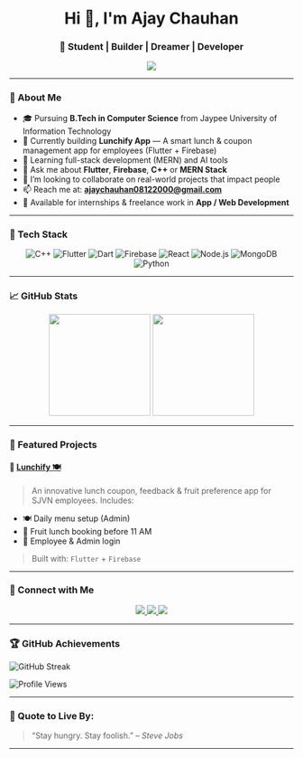 <h1 align="center">Hi 👋, I'm Ajay Chauhan</h1>
<h3 align="center">🚀 Student | Builder | Dreamer | Developer</h3>

<p align="center">
  <img src="https://readme-typing-svg.herokuapp.com?font=Fira+Code&duration=2000&pause=1000&center=true&width=435&lines=Leveling+up+every+commit+🚀;Flutter+%7C+Firebase+%7C+MERN+%F0%9F%92%BB;Building+Lunchify+for+SJVN+Employees+%F0%9F%A5%97;Open+to+internships+%26+collaborations+%F0%9F%91%8D" />
</p>

---

### 🧠 About Me
- 🎓 Pursuing **B.Tech in Computer Science** from Jaypee University of Information Technology
- 🔭 Currently building **Lunchify App** — A smart lunch & coupon management app for employees (Flutter + Firebase)
- 🌱 Learning full-stack development (MERN) and AI tools
- 💬 Ask me about **Flutter**, **Firebase**, **C++** or **MERN Stack**
- 👯 I’m looking to collaborate on real-world projects that impact people
- 📫 Reach me at: **ajaychauhan08122000@gmail.com**
- 💼 Available for internships & freelance work in **App / Web Development**

---

### 🚀 Tech Stack

<div align="center">
  
![C++](https://img.shields.io/badge/C++-00599C?style=for-the-badge&logo=cplusplus&logoColor=white)
![Flutter](https://img.shields.io/badge/Flutter-02569B?style=for-the-badge&logo=flutter&logoColor=white)
![Dart](https://img.shields.io/badge/Dart-0175C2?style=for-the-badge&logo=dart&logoColor=white)
![Firebase](https://img.shields.io/badge/Firebase-FFCA28?style=for-the-badge&logo=firebase&logoColor=black)
![React](https://img.shields.io/badge/React-20232a?style=for-the-badge&logo=react&logoColor=61dafb)
![Node.js](https://img.shields.io/badge/Node.js-339933?style=for-the-badge&logo=nodedotjs&logoColor=white)
![MongoDB](https://img.shields.io/badge/MongoDB-4EA94B?style=for-the-badge&logo=mongodb&logoColor=white)
![Python](https://img.shields.io/badge/Python-14354C?style=for-the-badge&logo=python&logoColor=white)

</div>

---

### 📈 GitHub Stats

<div align="center">
  <img src="https://github-readme-stats.vercel.app/api?username=Ajay0008-cloud&show_icons=true&theme=tokyonight" height="180px"/>
  <img src="https://github-readme-stats.vercel.app/api/top-langs/?username=Ajay0008-cloud&layout=compact&theme=tokyonight" height="180px"/>
</div>

---

### 💼 Featured Projects

#### 🔖 [Lunchify 🍽️](https://github.com/Ajay0008-cloud/lunchify-app)
> An innovative lunch coupon, feedback & fruit preference app for SJVN employees. Includes:
- 🍽️ Daily menu setup (Admin)
- 🍌 Fruit lunch booking before 11 AM
- 🔐 Employee & Admin login
> Built with: `Flutter` + `Firebase`

---

### 📣 Connect with Me

<p align="center">
  <a href="https://www.linkedin.com/in/ajay-chauhan-25a727205/" target="_blank">
    <img src="https://img.shields.io/badge/LinkedIn-AjayChauhan-blue?style=for-the-badge&logo=linkedin" />
  </a>
  <a href="mailto:ajaychauhan08122000@gmail.com">
    <img src="https://img.shields.io/badge/Email-ajaychauhan08122000%40gmail.com-red?style=for-the-badge&logo=gmail" />
  </a>
  <a href="https://github.com/Ajay0008-cloud">
    <img src="https://img.shields.io/badge/GitHub-Ajay0008--cloud-181717?style=for-the-badge&logo=github" />
  </a>
</p>

---

### 🏆 GitHub Achievements

![GitHub Streak](https://github-readme-streak-stats.herokuapp.com/?user=Ajay0008-cloud&theme=tokyonight)

![Profile Views](https://komarev.com/ghpvc/?username=Ajay0008-cloud&label=Profile%20views&color=0e75b6&style=flat)

---

### 🔗 Quote to Live By:
> “Stay hungry. Stay foolish.” – *Steve Jobs*

---

